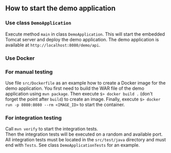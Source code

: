 ## How to start the demo application

### Use class `DemoApplication`

Execute method `main` in class `DemoApplication`. This will start the embedded Tomcat server and deploy the demo application. The demo application
is available at `http://localhost:8080/demo/api`.

### Use Docker

### For manual testing

Use file `src/Dockerfile` as an example how to create a Docker image for the demo application. You first need to build
the WAR file of the demo application using `mvn package`. Then execute `$> docker build .` (don't forget the point after `build`) to
create an image. Finally, execute `$> docker run -p 8080:8080 --rm <IMAGE_ID>` to start the container.

### For integration testing

Call `mvn verify` to start the integration tests.  
Then the integration tests will be executed on a random and available port. All integration tests must be located in 
the `src/test/java` directory and must end with `Tests`. See class `DemoApplicationTests` for an example.
